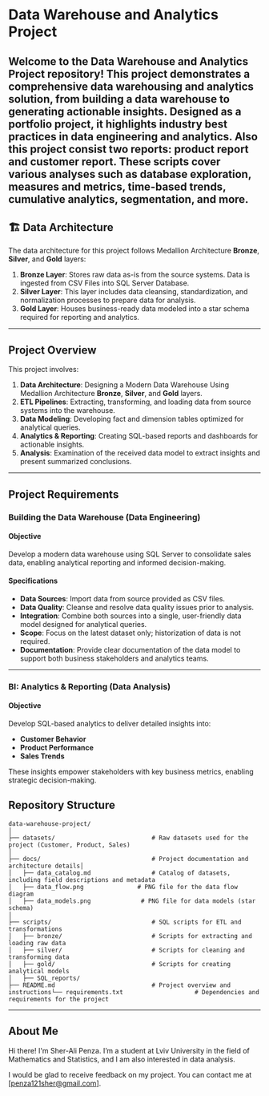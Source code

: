 # Data Warehouse and Analytics Project

Welcome to the **Data Warehouse and Analytics Project** repository!
This project demonstrates a comprehensive data warehousing and analytics solution, from building a data warehouse to generating actionable insights. Designed as a portfolio project, it highlights industry best practices in data engineering and analytics. Also this project consist two reports: product report and customer report. These scripts cover various analyses such as database exploration, measures and metrics, time-based trends, cumulative analytics, segmentation, and more.
---
## 🏗️ Data Architecture

The data architecture for this project follows Medallion Architecture **Bronze**, **Silver**, and **Gold** layers:

1. **Bronze Layer**: Stores raw data as-is from the source systems. Data is ingested from CSV Files into SQL Server Database.
2. **Silver Layer**: This layer includes data cleansing, standardization, and normalization processes to prepare data for analysis.
3. **Gold Layer**: Houses business-ready data modeled into a star schema required for reporting and analytics.

---
## Project Overview

This project involves:

1. **Data Architecture**: Designing a Modern Data Warehouse Using Medallion Architecture **Bronze**, **Silver**, and **Gold** layers.
2. **ETL Pipelines**: Extracting, transforming, and loading data from source systems into the warehouse.
3. **Data Modeling**: Developing fact and dimension tables optimized for analytical queries.
4. **Analytics & Reporting**: Creating SQL-based reports and dashboards for actionable insights.
5. **Analysis**: Examination of the received data model to extract insights and present summarized conclusions.

---

##  Project Requirements

### Building the Data Warehouse (Data Engineering)

#### Objective
Develop a modern data warehouse using SQL Server to consolidate sales data, enabling analytical reporting and informed decision-making.

#### Specifications
- **Data Sources**: Import data from source provided as CSV files.
- **Data Quality**: Cleanse and resolve data quality issues prior to analysis.
- **Integration**: Combine both sources into a single, user-friendly data model designed for analytical queries.
- **Scope**: Focus on the latest dataset only; historization of data is not required.
- **Documentation**: Provide clear documentation of the data model to support both business stakeholders and analytics teams.
---

### BI: Analytics & Reporting (Data Analysis)

#### Objective
Develop SQL-based analytics to deliver detailed insights into:
- **Customer Behavior**
- **Product Performance**
- **Sales Trends**

These insights empower stakeholders with key business metrics, enabling strategic decision-making.  


## Repository Structure
```
data-warehouse-project/
│
├── datasets/                           # Raw datasets used for the project (Customer, Product, Sales)
│
├── docs/                               # Project documentation and architecture details│
│   ├── data_catalog.md                 # Catalog of datasets, including field descriptions and metadata
│   ├── data_flow.png               # PNG file for the data flow diagram
│   ├── data_models.png              # PNG file for data models (star schema)
│
├── scripts/                            # SQL scripts for ETL and transformations
│   ├── bronze/                         # Scripts for extracting and loading raw data
│   ├── silver/                         # Scripts for cleaning and transforming data
│   ├── gold/                           # Scripts for creating analytical models
│	├── SQL_reports/
├── README.md                           # Project overview and instructions└── requirements.txt                    # Dependencies and requirements for the project
```
---

## About Me

Hi there! I'm Sher-Ali Penza. I’m a student at Lviv University in the field of Mathematics and Statistics, and I am also interested in data analysis.

I would be glad to receive feedback on my project. You can contact me at [penza121sher@gmail.com].
